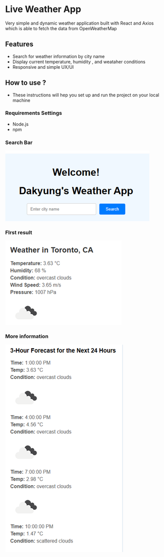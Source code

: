 # Live Weather App
Very simple and dynamic weather application built with React and Axios which is able to fetch the data from OpenWeatherMap

## Features

* Search for weather information by city name
* Display current temperature, humidity , and weataher conditions
* Responsive and simple UX/UI

## How to use ?

* These instructions will hep you set up and run the project on your local machine

### Requirements Settings

* Node.js
* npm 




### Search Bar 
![Search Bar Screenshot](./src/assets/search.PNG)

### FIrst result
![First Result Screenshot](./src/assets/firstResult.PNG)

### More information
![More Information](./src/assets/secondResult.PNG)
